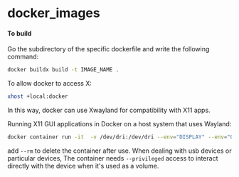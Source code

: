 # docker_images
#### To build
Go the subdirectory of the specific dockerfile and write the following command:
```bash
docker buildx build -t IMAGE_NAME .
```

To allow docker to access X:
```bash
xhost +local:docker
```
In this way, docker can use Xwayland for compatibility with X11 apps.

Running X11 GUI applications in Docker on a host system that uses Wayland:
```bash
docker container run -it  -v /dev/dri:/dev/dri --env="DISPLAY" --env="QT_X11_NO_MITSHM=1" --volume="/tmp/.X11-unix:/tmp/.X11-unix:rw" --device /dev/video0 -v path_of_a_volume:path_of_volume_in_containter --name="NAME" --hostname="docker" IMAGE_NAME

```
add `--rm` to delete the container after use.
When dealing with usb devices or particular devices,
The container needs `--privileged` access to interact directly with the device when it's used as a volume.
